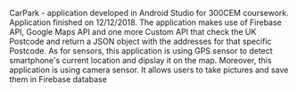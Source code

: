 CarPark - application developed in Android Studio for 300CEM coursework.
Application finished on 12/12/2018.
The application makes use of Firebase API, Google Maps API and one more Custom API that check the UK Postcode and return a JSON object with the addresses for that specific Postcode.
As for sensors, this application is using GPS sensor to detect smartphone's current location and dipslay it on the map. Moreover, this application is using camera sensor. It allows users to take pictures and save them in Firebase database
